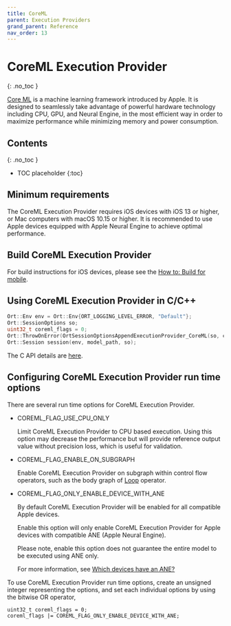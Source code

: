 ```yaml
---
title: CoreML
parent: Execution Providers
grand_parent: Reference
nav_order: 13
---
```



# CoreML Execution Provider
{: .no_toc }

[Core ML](https://developer.apple.com/machine-learning/core-ml/) is a machine learning framework introduced by Apple. It is designed to seamlessly take advantage of powerful hardware technology including CPU, GPU, and Neural Engine, in the most efficient way in order to maximize performance while minimizing memory and power consumption.

## Contents
{: .no_toc }

* TOC placeholder
{:toc}

## Minimum requirements

The CoreML Execution Provider requires iOS devices with iOS 13 or higher, or Mac computers with macOS 10.15 or higher. It is recommended to use Apple devices equipped with Apple Neural Engine to achieve optimal performance.

## Build CoreML Execution Provider

For build instructions for iOS devices, please see the [How to: Build for mobile](../../how-to/build/android-ios.md#ios-coreml-execution-provider).

## Using CoreML Execution Provider in C/C++

```c++
Ort::Env env = Ort::Env{ORT_LOGGING_LEVEL_ERROR, "Default"};
Ort::SessionOptions so;
uint32_t coreml_flags = 0;
Ort::ThrowOnError(OrtSessionOptionsAppendExecutionProvider_CoreML(so, coreml_flags));
Ort::Session session(env, model_path, so);
```

The C API details are [here](../api/c-api.md).

## Configuring CoreML Execution Provider run time options

There are several run time options for CoreML Execution Provider.

* COREML_FLAG_USE_CPU_ONLY

   Limit CoreML Execution Provider to CPU based execution. Using this option may decrease the performance but will provide reference output value without precision loss, which is useful for validation.

* COREML_FLAG_ENABLE_ON_SUBGRAPH

   Enable CoreML Execution Provider on subgraph within control flow operators, such as the body graph of [Loop](https://github.com/onnx/onnx/blob/master/docs/Operators.md#loop) operator.

* COREML_FLAG_ONLY_ENABLE_DEVICE_WITH_ANE

   By default CoreML Execution Provider will be enabled for all compatible Apple devices.

   Enable this option will only enable CoreML Execution Provider for Apple devices with compatible ANE (Apple Neural Engine).

   Please note, enable this option does not guarantee the entire model to be executed using ANE only.

   For more information, see [Which devices have an ANE?](https://github.com/hollance/neural-engine/blob/master/docs/supported-devices.md)

To use CoreML Execution Provider run time options, create an unsigned integer representing the options, and set each individual options by using the bitwise OR operator,

```
uint32_t coreml_flags = 0;
coreml_flags |= COREML_FLAG_ONLY_ENABLE_DEVICE_WITH_ANE;
```